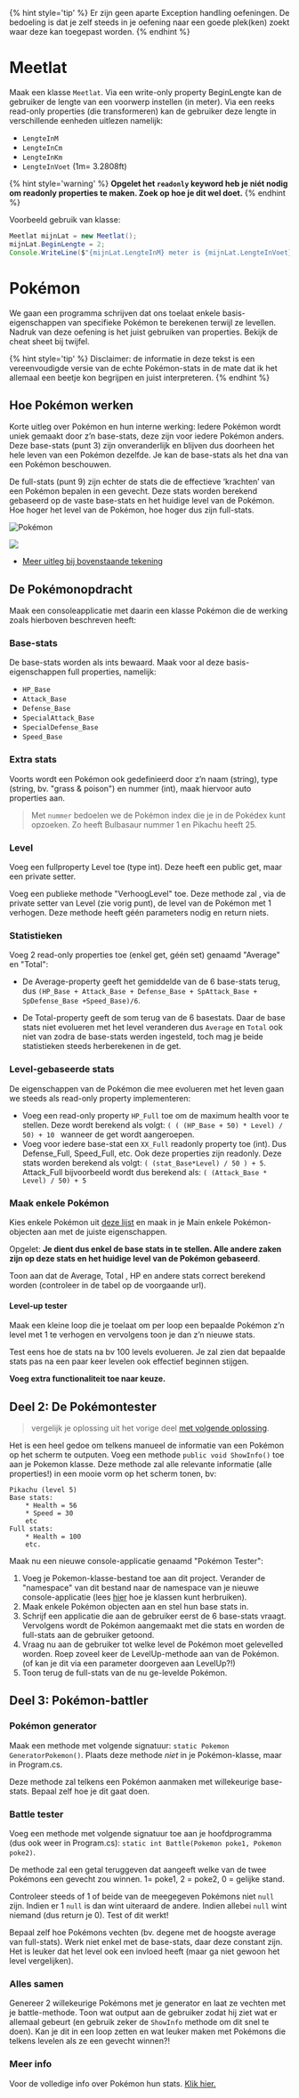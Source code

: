 {% hint style='tip' %}
Er zijn geen aparte Exception handling oefeningen. De bedoeling is dat je zelf steeds in je oefening naar een goede plek(ken) zoekt waar deze kan toegepast worden.
{% endhint %}


# Meetlat

Maak een klasse ``Meetlat``. Via een write-only property BeginLengte kan de gebruiker de lengte van een voorwerp instellen (in meter). Via een reeks read-only properties (die transformeren) kan de gebruiker deze lengte in verschillende eenheden uitlezen namelijk:

* ``LengteInM``
* ``LengteInCm``
* ``LengteInKm``
* ``LengteInVoet`` (1m= 3.2808ft)

{% hint style='warning' %}
**Opgelet het ``readonly`` keyword heb je niét nodig om readonly properties te maken. Zoek op hoe je dit wel doet.**
{% endhint %}

Voorbeeld gebruik van klasse:

```java
Meetlat mijnLat = new Meetlat();
mijnLat.BeginLengte = 2;
Console.WriteLine($"{mijnLat.LengteInM} meter is {mijnLat.LengteInVoet} voet.");
```

# Pokémon

We gaan een programma schrijven dat ons toelaat enkele basis-eigenschappen van specifieke Pokémon te berekenen terwijl ze levellen.
Nadruk van deze oefening is het juist gebruiken van properties. Bekijk de cheat sheet bij twijfel.  

{% hint style='tip' %}
Disclaimer: de informatie in deze tekst is een vereenvoudigde versie van de echte Pokémon-stats in de mate dat ik het allemaal een beetje kon begrijpen en juist interpreteren.
{% endhint %}

## Hoe Pokémon werken

Korte uitleg over Pokémon en hun interne werking: Iedere Pokémon wordt uniek gemaakt door z’n base-stats, deze zijn voor iedere Pokémon anders. Deze base-stats  (punt 3) zijn onveranderlijk en blijven dus doorheen het hele leven van een Pokémon dezelfde. Je kan de base-stats als het dna van een Pokémon beschouwen.

De full-stats (punt 9) zijn echter de stats die de effectieve ‘krachten’ van een Pokémon bepalen in een gevecht. Deze stats worden berekend gebaseerd op de vaste base-stats en het huidige level van de Pokémon. Hoe hoger het level van de Pokémon, hoe hoger dus zijn full-stats. 

![Pokémon](../assets/6_klassen/pokemon.png)


![](../assets/infoclip.png)
* [Meer uitleg bij bovenstaande tekening](https://ap.cloud.panopto.eu/Panopto/Pages/Viewer.aspx?id=245f5d03-dbe4-49d9-b9e9-ab720084b984)

## De Pokémonopdracht

Maak een consoleapplicatie met daarin een klasse Pokémon die de werking zoals hierboven beschreven heeft:

### Base-stats
De base-stats worden als ints bewaard. Maak voor al deze basis-eigenschappen full properties, namelijk:

* ``HP_Base``
* ``Attack_Base``
* ``Defense_Base``
* ``SpecialAttack_Base``
* ``SpecialDefense_Base``
* ``Speed_Base``

### Extra stats

Voorts wordt een Pokémon ook gedefinieerd door z’n naam (string), type (string, bv. "grass & poison") en nummer (int), maak hiervoor auto properties aan.

> Met ``nummer`` bedoelen we de Pokémon index die je in de Pokédex kunt opzoeken. Zo heeft Bulbasaur nummer 1 en Pikachu heeft 25. 


### Level

Voeg een fullproperty Level toe (type int). Deze heeft een public get, maar een private setter.

Voeg een publieke methode "VerhoogLevel" toe. Deze methode zal , via de private setter van Level (zie vorig punt), de level van de Pokémon met 1 verhogen. Deze methode heeft géén parameters nodig en return niets.

### Statistieken

Voeg 2 read-only properties toe (enkel get, géén set) genaamd "Average" en "Total":

* De Average-property geeft het gemiddelde van de 6 base-stats terug, dus ``(HP_Base + Attack_Base + Defense_Base + SpAttack_Base + SpDefense_Base +Speed_Base)/6``.

* De Total-property geeft de som terug van de 6 basestats. Daar de base stats niet evolueren met het level veranderen dus ``Average`` en ``Total`` ook niet van zodra de base-stats werden ingesteld, toch mag je beide statistieken steeds herberekenen in de get.

### Level-gebaseerde stats

De eigenschappen van de Pokémon die mee evolueren met het leven gaan we steeds als read-only property implementeren:

* Voeg een read-only property ``HP_Full``  toe om de maximum health voor te stellen. Deze wordt berekend als volgt: ``( ( (HP_Base + 50) * Level) / 50) + 10 `` wanneer de get wordt aangeroepen.
* Voeg voor iedere base-stat een ``XX_Full`` readonly property toe (int). Dus Defense_Full, Speed_Full, etc. Ook deze properties zijn readonly. Deze stats worden berekend als volgt: ``( (stat_Base*Level) / 50 ) + 5``.
Attack_Full bijvoorbeeld wordt dus berekend als: ``( (Attack_Base * Level) / 50) + 5``


### Maak enkele Pokémon

Kies enkele Pokémon uit [deze lijst](https://bulbapedia.bulbagarden.net/wiki/List_of_Pok%C3%A9mon_by_base_stats) en maak in je Main enkele Pokémon-objecten aan met de juiste eigenschappen.

Opgelet: **Je dient dus enkel de base stats in te stellen. Alle andere zaken zijn op deze stats en het huidige level van de Pokémon gebaseerd**.

Toon aan dat de Average, Total , HP en andere stats correct berekend worden (controleer in de tabel op de voorgaande url).

#### Level-up tester

Maak een kleine loop die je toelaat om per loop een bepaalde Pokémon z’n level met 1 te verhogen en vervolgens toon je dan z’n nieuwe stats.

Test eens hoe de stats na bv 100 levels evolueren. Je zal zien dat bepaalde stats pas na een paar keer levelen ook effectief beginnen stijgen.

**Voeg extra functionaliteit toe naar keuze.**

## Deel 2: De Pokémontester

> vergelijk je oplossing uit het vorige deel [met volgende oplossing](../assets/6_klassen/Pokemon.cs).

Het is een heel gedoe om telkens manueel de informatie van een Pokémon op het scherm te outputen. Voeg een methode ``public void ShowInfo()`` toe aan je Pokemon klasse. Deze methode zal alle relevante informatie (alle properties!) in een mooie vorm op het scherm tonen, bv:

<!---{line-numbers:false}--->
```text
Pikachu (level 5)
Base stats:
    * Health = 56
    * Speed = 30
    etc
Full stats:
    * Health = 100
    etc.
```

Maak nu een nieuwe console-applicatie genaamd "Pokémon Tester":

1. Voeg je Pokemon-klasse-bestand toe aan dit project. Verander de "namespace" van dit bestand naar de namespace van je nieuwe console-applicatie  (lees [hier](../B_appendix/namespaces.md) hoe je klassen kunt herbruiken).
2. Maak enkele Pokémon objecten aan en stel hun base stats in.
3. Schrijf een applicatie die aan de gebruiker eerst de 6 base-stats vraagt. Vervolgens wordt de Pokémon aangemaakt met die stats en worden de full-stats aan de gebruiker getoond.
4. Vraag nu aan de gebruiker tot welke level de Pokémon moet gelevelled worden. Roep zoveel keer de LevelUp-methode aan van de Pokémon. (of kan je dit via een parameter doorgeven aan LevelUp?!)
5. Toon terug de full-stats van de nu ge-levelde Pokémon.

## Deel 3: Pokémon-battler

### Pokémon generator

Maak een methode met volgende signatuur: ``static Pokemon GeneratorPokemon()``. Plaats deze methode *niet* in je Pokémon-klasse, maar in  Program.cs.

Deze methode zal telkens een Pokémon aanmaken met willekeurige base-stats. Bepaal zelf hoe je dit gaat doen.

### Battle tester

Voeg een methode met volgende signatuur toe aan je hoofdprogramma (dus ook weer in Program.cs):
``static int Battle(Pokemon poke1, Pokemon poke2)``.

De methode zal een getal teruggeven dat aangeeft welke van de twee Pokémons een gevecht zou winnen. 1= poke1, 2 = poke2, 0 = gelijke stand.

Controleer steeds of 1 of beide van de meegegeven Pokémons niet ``null`` zijn. Indien er 1 ``null`` is dan wint uiteraard de andere. Indien allebei ``null`` wint niemand (dus return je 0). Test of dit werkt!

Bepaal zelf hoe Pokémons vechten (bv. degene met de hoogste average van full-stats). Werk niet enkel met de base-stats, daar deze constant zijn. Het is leuker dat het level ook een invloed heeft (maar ga niet gewoon het level vergelijken).

### Alles samen

Genereer 2 willekeurige Pokémons met je generator en laat ze vechten met je battle-methode. Toon wat output aan de gebruiker zodat hij ziet wat er allemaal gebeurt (en gebruik zeker de ``ShowInfo`` methode om dit snel te doen). Kan je dit in een loop zetten en wat leuker maken met Pokémons die telkens levelen als ze een gevecht winnen?!

### Meer info
Voor de volledige info over Pokémon hun stats. [Klik hier.](https://bulbapedia.bulbagarden.net/wiki/Statistic "Stats Pokémon")
